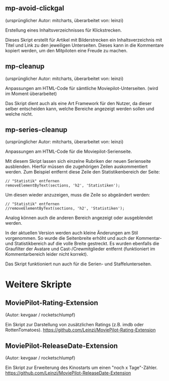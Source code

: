 ## mp-avoid-clickgal
(ursprünglicher Autor: mitcharts, überarbeitet von: leinzi)

Erstellung eines Inhaltsverzeichnisses für Klickstrecken.

Dieses Skript erstellt für Artikel mit Bilderstrecken ein Inhaltsverzeichnis mit Titel und Link zu den jeweiligen Unterseiten. Dieses kann in die Kommentare kopiert werden, um den Mitpiloten eine Freude zu machen.

## mp-cleanup
(ursprünglicher Autor: mitcharts, überarbeitet von: leinzi)

Anpassungen am HTML-Code für sämtliche Moviepilot-Unterseiten. (wird im Moment überarbeitet)

Das Skript dient auch als eine Art Framework für den Nutzer, da dieser selber entscheiden kann, welche Bereiche angezeigt werden sollen und welche nicht.

## mp-series-cleanup
(ursprünglicher Autor: mitcharts, überarbeitet von: leinzi)

Anpassungen am HTML-Code für die Moviepilot-Serienseite.

Mit diesem Skript lassen sich einzelne Rubriken der neuen Serienseite ausblenden. Hierfür müssen die zugehörigen Zeilen auskommentiert werden. Zum Beispiel entfernt diese Zeile den Statistikenbereich der Seite:
```
// "Statistik" entfernen
removeElementByText(sections, 'h2', 'Statistiken');
```

Um diesen wieder anzuzeigen, muss die Zeile so abgeändert werden:
```
// "Statistik" entfernen
//removeElementByText(sections, 'h2', 'Statistiken');
```
Analog können auch die anderen Bereich angezeigt oder ausgeblendet werden.

In der aktuellen Version werden auch kleine Änderungen am Stil vorgenommen. So wurde die Seitenbreite erhöht und auch der Kommentar- und Statistikbereich auf die volle Breite gestreckt. Es wurden ebenfalls die Graufilter der Avatare und Cast-/Crewmitglieder entfernt (funktioniert im Kommentarbereich leider nicht korrekt).

Das Skript funktioniert nun auch für die Serien- und Staffelunterseiten.

# Weitere Skripte

## MoviePilot-Rating-Extension
(Autor: kevgaar / rocketschlumpf)

Ein Skript zur Darstellung von zusätzlichen Ratings (z.B. imdb oder RottenTomatoes).
https://github.com/Leinzi/MoviePilot-Rating-Extension

## MoviePilot-ReleaseDate-Extension
(Autor: kevgaar / rocketschlumpf)

Ein Skript zur Erweiterung des Kinostarts um einen "noch x Tage"-Zähler.
https://github.com/Leinzi/MoviePilot-ReleaseDate-Extension

